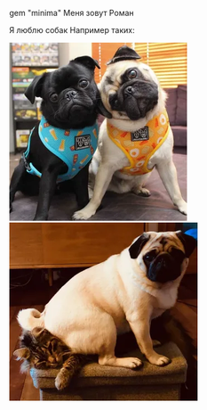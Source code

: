 gem "minima"
Меня зовут Роман

Я люблю собак
Например таких:

![Alt text](%D0%BC%D0%BE%D0%BF%D1%81.webp)![Alt text](%D1%8C%D1%89.webp)